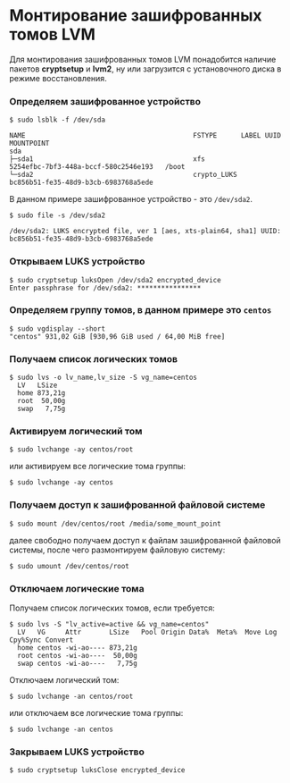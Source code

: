 # Монтирование зашифрованных томов LVM

Для монтирования зашифрованных томов LVM понадобится наличие пакетов **cryptsetup** и **lvm2**, ну или загрузится с установочного диска в режиме восстановления.

### Определяем зашифрованное устройство

    $ sudo lsblk -f /dev/sda
    
    NAME                                          FSTYPE      LABEL UUID                                   MOUNTPOINT
    sda                                                                                                    
    ├─sda1                                        xfs               5254efbc-7bf3-448a-bccf-580c2546e193   /boot
    └─sda2                                        crypto_LUKS       bc856b51-fe35-48d9-b3cb-6983768a5ede

В данном примере зашифрованное устройство - это `/dev/sda2`. 

    $ sudo file -s /dev/sda2

    /dev/sda2: LUKS encrypted file, ver 1 [aes, xts-plain64, sha1] UUID: bc856b51-fe35-48d9-b3cb-6983768a5ede

### Открываем LUKS устройство

    $ sudo cryptsetup luksOpen /dev/sda2 encrypted_device
    Enter passphrase for /dev/sda2: ****************

### Определяем группу томов, в данном примере это `centos`

    $ sudo vgdisplay --short
    "centos" 931,02 GiB [930,96 GiB used / 64,00 MiB free]

### Получаем список логических томов

    $ sudo lvs -o lv_name,lv_size -S vg_name=centos
      LV   LSize  
      home 873,21g
      root  50,00g
      swap   7,75g

### Активируем логический том

    $ sudo lvchange -ay centos/root

или активируем все логические тома группы:

    $ sudo lvchange -ay centos

### Получаем доступ к зашифрованной файловой системе

    $ sudo mount /dev/centos/root /media/some_mount_point

далее свободно получаем доступ к файлам зашифрованной файловой системы, после чего размонтируем файловую систему:

    $ sudo umount /dev/centos/root

### Отключаем логические тома

Получаем список логических томов, если требуется:

    $ sudo lvs -S "lv_active=active && vg_name=centos"
      LV   VG     Attr       LSize   Pool Origin Data%  Meta%  Move Log Cpy%Sync Convert
      home centos -wi-ao---- 873,21g                                                    
      root centos -wi-ao----  50,00g                                                    
      swap centos -wi-ao----   7,75g

Отключаем логический том:

    $ sudo lvchange -an centos/root

или отключаем все логические тома группы:

    $ sudo lvchange -an centos

### Закрываем LUKS устройство

    $ sudo cryptsetup luksClose encrypted_device

